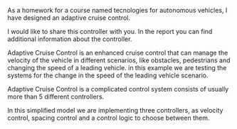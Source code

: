 As a homework for a course named tecnologies for autonomous vehicles, I have designed an adaptive cruise control.

I would like to share this controller with you. In the report you can find additional information about the controller.

Adaptive Cruise Control is an enhanced cruise control that can manage the velocity of the vehicle in different scenarios,
like obstacles, pedestrians and changing the speed of a leading vehicle. in this example we are testing the systems for the
change in the speed of the leading vehicle scenario.

Adaptive Cruise Control is a complicated control system consists of usually more than 5 different controllers.

In this simplified model we are implementing three controllers, as velocity control, spacing control and a control logic to choose
between them.
